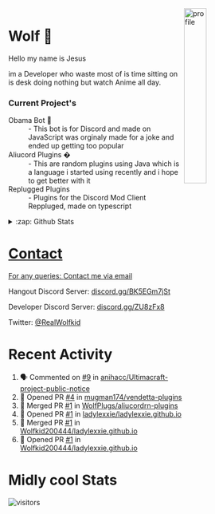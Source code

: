 
<img align="right" alt="profile" width=30% src="https://avatars1.githubusercontent.com/u/32025746?s=460&u=b71f51a6d786a0817807f3e953f36734ac4493c7&v=4">

<h1>Wolf 🐺</h1>

<p>Hello my name is Jesus 

im a Developer who waste most of is time sitting
on is desk doing nothing but watch Anime all day.

</p>


<h3>Current Project's</h3>
<dl>
  <dt>Obama Bot 🤖</dt>
  <dd>- This bot is for Discord and made on JavaScript was orginaly made for a joke and ended up getting too popular</dd>

  <dt>Aliucord Plugins �</dt>
  <dd>- This are random plugins using Java which is a language i started using recently and i hope to get better with it</dd>
  
  <dt>Replugged Plugins </dt>
  <dd>- Plugins for the Discord Mod Client Reppluged, made on typescript<dd>
</dl>

<!--<a href="https://youtube.com/c/Wolfkid">

<img src="https://img.shields.io/badge/Wolfkid%20-%23FF0000.svg?&style=for-the-badge&logo=YouTube&logoColor=white"/>
-->




<details>  
<summary>:zap: Github Stats</summary>
<a href="https://youtube.com/c/Wolfkid">
<img align="left" alt="Wolf's Github Stats" src="https://github-readme-stats.vercel.app/api?username=Wolfkid200444&show_icons=true&theme=tokyonight" />
<img align="bottom" alt="Wolf's Github Stats" src="https://github-readme-stats.vercel.app/api/top-langs/?username=Wolfkid200444&show_icons=true&theme=tokyonight"/>
  </details>

<h1>Contact</h1>
      <p>For any queries: <a href="mailto:helpwolf@gmail.com?Subject=My%20Query">Contact me via email</a></p>
      <p>Hangout Discord Server: <a href="https://discord.gg/BK5EGm7jSt">discord.gg/BK5EGm7jSt</a></p>
      <p>Developer Discord Server: <a href="https://discord.gg/ZU8zFx8">discord.gg/ZU8zFx8</a></p>
      <p>Twitter: <a href="https://twitter.com/RealWolfkid">@RealWolfkid</a></p>
     <!-- <p>My Website: <a href="https://realwolfie.ml">realwolfie.ml</a></p>
-->


  <h1> Recent Activity </h1>

<!--START_SECTION:activity-->
1. 🗣 Commented on [#9](https://github.com/anihacc/Ultimacraft-project-public-notice/issues/9) in [anihacc/Ultimacraft-project-public-notice](https://github.com/anihacc/Ultimacraft-project-public-notice)
2. 💪 Opened PR [#4](https://github.com/mugman174/vendetta-plugins/pull/4) in [mugman174/vendetta-plugins](https://github.com/mugman174/vendetta-plugins)
3. 🎉 Merged PR [#1](https://github.com/WolfPlugs/aliucordrn-plugins/pull/1) in [WolfPlugs/aliucordrn-plugins](https://github.com/WolfPlugs/aliucordrn-plugins)
4. 💪 Opened PR [#1](https://github.com/ladylexxie/ladylexxie.github.io/pull/1) in [ladylexxie/ladylexxie.github.io](https://github.com/ladylexxie/ladylexxie.github.io)
5. 🎉 Merged PR [#1](https://github.com/Wolfkid200444/ladylexxie.github.io/pull/1) in [Wolfkid200444/ladylexxie.github.io](https://github.com/Wolfkid200444/ladylexxie.github.io)
6. 💪 Opened PR [#1](https://github.com/Wolfkid200444/ladylexxie.github.io/pull/1) in [Wolfkid200444/ladylexxie.github.io](https://github.com/Wolfkid200444/ladylexxie.github.io)
<!--END_SECTION:activity-->


  <h1> Midly cool Stats </h1>

  ![visitors](https://visitor-badge.laobi.icu/badge?page_id=Wolfkid200444.Wolfkid200444)
